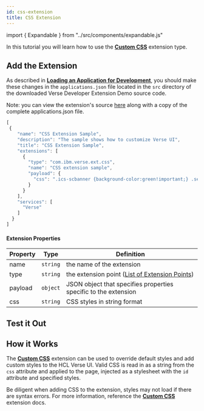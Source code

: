 ```yaml
---
id: css-extension
title: CSS Extension
---
```

import { Expandable } from "../src/components/expandable.js"

In this tutorial you will learn how to use the **[Custom CSS](../extension-points#css-support)** extension type. 

## Add the Extension
As described in **[Loading an Application for Development](../development)**, you should make these changes in the ```applications.json``` file located in the ```src``` directory of the downloaded Verse Developer Extension Demo source code. 

Note: you can view the extension's source [here](https://github.com/HCL-TECH-SOFTWARE/Verse-Extension-samples/tree/master/src/custom-css) along with a copy of the complete applications.json file.

```js
[
 {
    "name": "CSS Extension Sample",
    "description": "The sample shows how to customize Verse UI",
    "title": "CSS Extension Sample",
    "extensions": [
      {
        "type": "com.ibm.verse.ext.css",
        "name": "CSS extension sample",
        "payload": {
          "css": ".ics-scbanner {background-color:green!important;} .seq-window .compose-button {font-size:16px!important;background-color:red!important;} .message-list-container .seq-msg-row {background-color:yellow!important;} .createEvent {display:none!important;}"
        }
      }
    ],
    "services": [
      "Verse"
    ]
  }
]
```
#### Extension Properties
| Property    | Type |  Definition |
|-------------|:----:|-------------|
| name        | `string` | the name of the extension |
| type        | `string` | the extension point  ([List of Extension Points](../extension-points)) |
| payload     | `object` | JSON object that specifies properties specific to the extension |
| css         | `string` | CSS styles in string format |

## Test it Out
<Expandable path="samples/custom-css.gif" />

##  How it Works
The **[Custom CSS](../extension-points#css-support)** extension can be used to override default styles and add custom styles to the HCL Verse UI. Valid CSS is read in as a string from the `css` attribute and applied to the page, injected as a stylesheet with the `id` attribute and specified styles.

Be diligent when adding CSS to the extension, styles may not load if there are syntax errors. For more information, reference the **[Custom CSS](../extension-points#css-support)** extension docs.